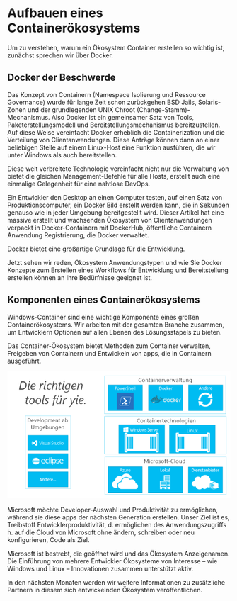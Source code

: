 



# Aufbauen eines Containerökosystems

Um zu verstehen, warum ein Ökosystem Container erstellen so wichtig ist, zunächst sprechen wir über Docker.

## Docker der Beschwerde

Das Konzept von Containern (Namespace Isolierung und Ressource Governance) wurde für lange Zeit schon zurückgehen BSD Jails, Solaris-Zonen und der grundlegenden UNIX Chroot (Change-Stamm)-Mechanismus. Also Docker ist ein gemeinsamer Satz von Tools, Paketerstellungsmodell und Bereitstellungsmechanismus bereitzustellen. Auf diese Weise vereinfacht Docker erheblich die Containerization und die Verteilung von Clientanwendungen. Diese Anträge können dann an einer beliebigen Stelle auf einem Linux-Host eine Funktion ausführen, die wir unter Windows als auch bereitstellen.

Diese weit verbreitete Technologie vereinfacht nicht nur die Verwaltung von bietet die gleichen Management-Befehle für alle Hosts, erstellt auch eine einmalige Gelegenheit für eine nahtlose DevOps.

Ein Entwickler den Desktop an einen Computer testen, auf einen Satz von Produktionscomputer, ein Docker Bild erstellt werden kann, die in Sekunden genauso wie in jeder Umgebung bereitgestellt wird. Dieser Artikel hat eine massive erstellt und wachsenden Ökosystem von Clientanwendungen verpackt in Docker-Containern mit DockerHub, öffentliche Containern Anwendung Registrierung, die Docker verwaltet.

Docker bietet eine großartige Grundlage für die Entwicklung.

Jetzt sehen wir reden, Ökosystem Anwendungstypen und wie Sie Docker Konzepte zum Erstellen eines Workflows für Entwicklung und Bereitstellung erstellen können an Ihre Bedürfnisse geeignet ist.


## Komponenten eines Containerökosystems

Windows-Container sind eine wichtige Komponente eines großen Containerökosystems. Wir arbeiten mit der gesamten Branche zusammen, um Entwicklern Optionen auf allen Ebenen des Lösungsstapels zu bieten.

Das Container-Ökosystem bietet Methoden zum Container verwalten, Freigeben von Containern und Entwickeln von apps, die in Containern ausgeführt.

![](media/containerEcosystem.png)

Microsoft möchte Developer-Auswahl und Produktivität zu ermöglichen, während sie diese apps der nächsten Generation erstellen. Unser Ziel ist es, Treibstoff Entwicklerproduktivität, d. ermöglichen des Anwendungszugriffs h. auf die Cloud von Microsoft ohne ändern, schreiben oder neu konfigurieren, Code als Ziel.

Microsoft ist bestrebt, die geöffnet wird und das Ökosystem Anzeigenamen. Die Einführung von mehrere Entwickler Ökosysteme von Interesse – wie Windows und Linux – Innovationen zusammen unterstützt aktiv.

In den nächsten Monaten werden wir weitere Informationen zu zusätzliche Partnern in diesem sich entwickelnden Ökosystem veröffentlichen.






<!--HONumber=Feb16_HO4-->


